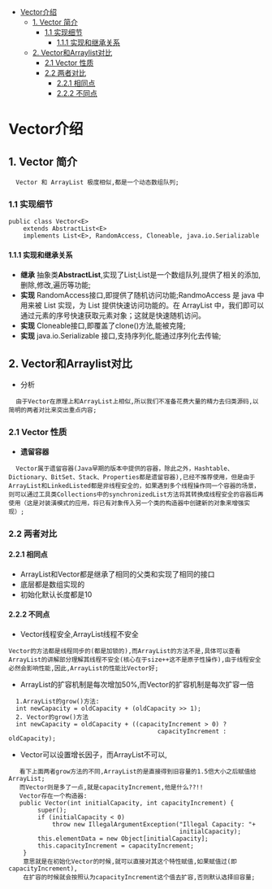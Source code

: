 <!-- GFM-TOC -->
* [Vector介绍](#vector介绍)
    * [1. Vector 简介](#1-vector-简介)
       * [1.1 实现细节](#11-实现细节)
         * [1.1.1 实现和继承关系](#111-实现和继承关系) 
    * [2. Vector和Arraylist对比](#2-vector和arraylist对比)
       * [2.1 Vector 性质](#21-vector-性质)
       * [2.2 两者对比](#22-两者对比)
         * [2.2.1 相同点](#221-相同点)
         * [2.2.2 不同点](#222-不同点)
           
<!-- GFM-TOC -->

# Vector介绍
## 1. Vector 简介
```
  Vector 和 ArrayList 极度相似,都是一个动态数组队列;
```
### 1.1 实现细节
```
public class Vector<E>
    extends AbstractList<E>
    implements List<E>, RandomAccess, Cloneable, java.io.Serializable
```
#### 1.1.1 实现和继承关系
   - **继承** 抽象类**AbstractList**,实现了List;List是一个数组队列,提供了相关的添加,删除,修改,遍历等功能;
   - **实现** RandomAccess接口,即提供了随机访问功能;RandmoAccess 是 java 中用来被 List 实现，为 List 提供快速访问功能的。在 ArrayList 中，我们即可以通过元素的序号快速获取元素对象；这就是快速随机访问。
   - **实现** Cloneable接口,即覆盖了clone()方法,能被克隆;
   - **实现** java.io.Serializable 接口,支持序列化,能通过序列化去传输;
   
## 2. Vector和Arraylist对比
  - 分析
```
  由于Vector在原理上和ArrayList上相似,所以我们不准备花费大量的精力去归类源码,以简明的两者对比来突出重点内容;
```
### 2.1 Vector 性质
  - **遗留容器**
```
  Vector属于遗留容器(Java早期的版本中提供的容器，除此之外，Hashtable、Dictionary、BitSet、Stack、Properties都是遗留容器),已经不推荐使用，但是由于ArrayList和LinkedListed都是非线程安全的，如果遇到多个线程操作同一个容器的场景，则可以通过工具类Collections中的synchronizedList方法将其转换成线程安全的容器后再使用（这是对装潢模式的应用，将已有对象传入另一个类的构造器中创建新的对象来增强实现）;
```
### 2.2 两者对比
#### 2.2.1 相同点
 - ArrayList和Vector都是继承了相同的父类和实现了相同的接口
 - 底层都是数组实现的
 - 初始化默认长度都是10

#### 2.2.2 不同点
 - Vector线程安全,ArrayList线程不安全
```
Vector的方法都是线程同步的(都是加锁的),而ArrayList的方法不是,具体可以查看ArrayList的讲解部分理解其线程不安全(核心在于size++这不是原子性操作),由于线程安全必然会影响性能,因此,ArrayList的性能比Vector好;
```
 - ArrayList的扩容机制是每次增加50%,而Vector的扩容机制是每次扩容一倍
```
  1.ArrayList的grow()方法:
  int newCapacity = oldCapacity + (oldCapacity >> 1);
  2. Vector的grow()方法
  int newCapacity = oldCapacity + ((capacityIncrement > 0) ?
                                         capacityIncrement : oldCapacity);
```
 - Vector可以设置增长因子，而ArrayList不可以,
```
   看下上面两者grow方法的不同,ArrayList的是直接得到旧容量的1.5倍大小之后赋值给ArrayList;
   而Vector则是多了一点,就是capacityIncrement,他是什么??!!
   Vector存在一个构造器:
   public Vector(int initialCapacity, int capacityIncrement) {
        super();
        if (initialCapacity < 0)
            throw new IllegalArgumentException("Illegal Capacity: "+
                                               initialCapacity);
        this.elementData = new Object[initialCapacity];
        this.capacityIncrement = capacityIncrement;
    }
    意思就是在初始化Vector的时候,就可以直接对其这个特性赋值,如果赋值过(即capacityIncrement),
    在扩容的时候就会按照认为capacityIncrement这个值去扩容,否则默认选择旧容量;
```